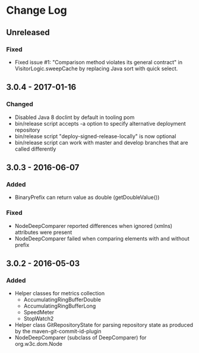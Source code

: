 # Change Log

## Unreleased
### Fixed
- Fixed issue #1: "Comparison method violates its general contract" in 
  VisitorLogic.sweepCache by replacing Java sort with quick select.

## 3.0.4 - 2017-01-16
### Changed
- Disabled Java 8 doclint by default in tooling pom
- bin/release script accepts -a option to specify alternative deployment 
  repository
- bin/release script "deploy-signed-release-locally" is now optional
- bin/release script can work with master and develop branches that are called 
  differently

## 3.0.3 - 2016-06-07
### Added
- BinaryPrefix can return value as double (getDoubleValue())

### Fixed
- NodeDeepComparer reported differences when ignored (xmlns) attributes were 
  present
- NodeDeepComparer failed when comparing elements with and without prefix

## 3.0.2 - 2016-05-03
### Added
- Helper classes for metrics collection
  - AccumulatingRingBufferDouble
  - AccumulatingRingBufferLong
  - SpeedMeter
  - StopWatch2
- Helper class GitRepositoryState for parsing repository state as produced by 
  the maven-git-commit-id-plugin
- NodeDeepComparer (subclass of DeepComparer) for org.w3c.dom.Node
